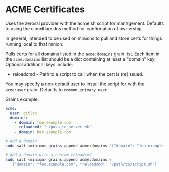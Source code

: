ACME Certificates
=================

Uses the zerossl provider with the acme.sh script for management. Defaults to using the cloudflare dns method for 
confirmation of ownership.

In general, intended to be used on minions to pull and store certs for things running local to that minion.

Pulls certs for all domains listed in the `acme:domains` grain list. Each item in the `acme:domains` list should be a 
dict containing at least a "domain" key. Optional additional keys include:

* reloadcmd - Path to a script to call when the cert is (re)issued.

You may specify a non-default user to install the script for with the `acme:user` grain. Defaults to
`common.primary_user`

Grains example:

```yaml
acme:
  user: gitlab
  domains:
    - domain: foo.example.com
      reloadcmd: "~/push_to_server.sh"
    - domain: bar.example.com
```

```bash
# Add a domain
sudo salt <minion> grains.append acme:domains '{"domain": "foo.example.com"}'

# Add a domain with a custom reloadcmd
sudo salt <minion> grains.append acme:domains \
  '{"domain": "foo.example.com", "reloadcmd": "/path/to/script.sh"}'
```
